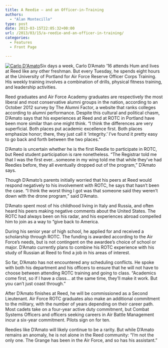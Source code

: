 ```yaml
---
title: A Reedie – and an Officer-in-Training
authors: 
  - "Alan Montecillo"
type: post
date: 2013-03-15T22:05:32+00:00
url: /2013/03/15/a-reedie-and-an-officer-in-training/
categories:
  - Features
  - Front Page

---
```

[<img class="aligncenter size-full wp-image-2174" alt="Carlo D'Amato" src="https://i2.wp.com/www.reedquest.org/wp-content/uploads/2013/03/IMG_1556_web.jpg?resize=770%2C513" data-recalc-dims="1" />][1]Six days a week, Carlo D’Amato ’16 attends Hum and lives at Reed like any other freshman. But every Tuesday, he spends eight hours at the University of Portland for Air Force Reserve Officer Corps Training. His weekly training involves a combination of drills, physical fitness training, and leadership activities.

Reed graduates and Air Force Academy graduates are respectively the most liberal and most conservative alumni groups in the nation, according to an October 2012 survey by The Alumni Factor, a website that ranks colleges according to alumni performance. Despite this cultural and political chasm, D’Amato says that his experiences at Reed and at ROTC in Portland have been more similar than one might think. “I think the differences are very superficial. Both places put academic excellence first. Both places emphasize honor; there, they just call it ‘integrity.’ I’ve found it pretty easy to go back and forth between the two places.”

D’Amato is uncertain whether he is the first Reedie to participate in ROTC, but Reed student participation is rare nonetheless. “The Registrar told me that I was the first ever…someone in my wing told me that while they’ve had Reedies before, they all eventually dropped out of the program,” D’Amato says.

Though D’Amato’s parents initially worried that his peers at Reed would respond negatively to his involvement with ROTC, he says that hasn’t been the case. “I think the worst thing I got was that someone said they weren’t down with the drone program,” said D’Amato.

D’Amato spent most of his childhood living in Italy and Russia, and often heard his peers making negative comments about the United States. The ROTC had always been on his radar, and his experiences abroad compelled him to join as a way to “give back to America.

During his senior year of high school, he applied for and received a scholarship through ROTC. The funding is awarded according to the Air Force&#8217;s needs, but is not contingent on the awardee&#8217;s choice of school or major. D’Amato currently plans to combine his ROTC experience with his study of Russian at Reed to find a job in his areas of interest.

So far, D’Amato has not encountered any scheduling conflicts. He spoke with both his department and his officers to ensure that he will not have to choose between attending ROTC training and going to class. “Academics come first, so if I have a class… at the same time, they’ll make it work. But you can’t just coast through.”

After D’Amato finishes at Reed, he will be commissioned as a Second Lieutenant. Air Force ROTC graduates also make an additional commitment to the military, with the number of years depending on their career path. Most cadets take on a four-year active duty commitment, but Combat Systems Officers and officers seeking careers in Air Battle Management incur a six-year commitment. Pilots sign on for ten.

Reedies like D’Amato will likely continue to be a rarity. But while D’Amato remains an anomaly, he is not alone in the Reed community: “I’m not the only one. The Grange has been in the Air Force, and so has his assistant.”

 [1]: https://i2.wp.com/www.reedquest.org/wp-content/uploads/2013/03/IMG_1556_web.jpg